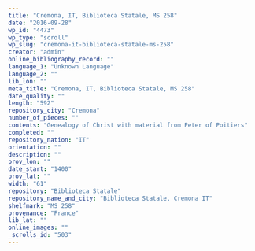 ```yaml
---
title: "Cremona, IT, Biblioteca Statale, MS 258"
date: "2016-09-28"
wp_id: "4473"
wp_type: "scroll"
wp_slug: "cremona-it-biblioteca-statale-ms-258"
creator: "admin"
online_bibliography_record: ""
language_1: "Unknown Language"
language_2: ""
lib_lon: ""
meta_title: "Cremona, IT, Biblioteca Statale, MS 258"
date_quality: ""
length: "592"
repository_city: "Cremona"
number_of_pieces: ""
contents: "Genealogy of Christ with material from Peter of Poitiers"
completed: ""
repository_nation: "IT"
orientation: ""
description: ""
prov_lon: ""
date_start: "1400"
prov_lat: ""
width: "61"
repository: "Biblioteca Statale"
repository_name_and_city: "Biblioteca Statale, Cremona IT"
shelfmark: "MS 258"
provenance: "France"
lib_lat: ""
online_images: ""
_scrolls_id: "503"
---
```



